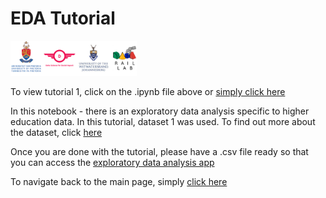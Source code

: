 # EDA Tutorial

 <img src="https://github.com/dsfsi/Higher_Education_EDA/blob/main/images/Image%202.png" width="40%" height="40%">
 
To view tutorial 1, click on the .ipynb file above or [simply click here](https://github.com/dsfsi/Higher_Education_EDA/blob/main/code/Exploratory%20Data%20Analysis%20for%20Education.ipynb)

In this notebook - there is an exploratory data analysis specific to higher education data. In this tutorial, dataset 1 was used. To find out more about the dataset, click [here](https://github.com/dsfsi/Higher_Education_EDA/tree/main/opendata)

Once you are done with the tutorial, please have a .csv file ready so that you can access the [exploratory data analysis app](https://share.streamlit.io/herkulaascombrink/eda_for_education/main/eda_for_education.py)

To navigate back to the main page, simply [click here](https://github.com/dsfsi/Higher_Education_EDA/tree/main)
